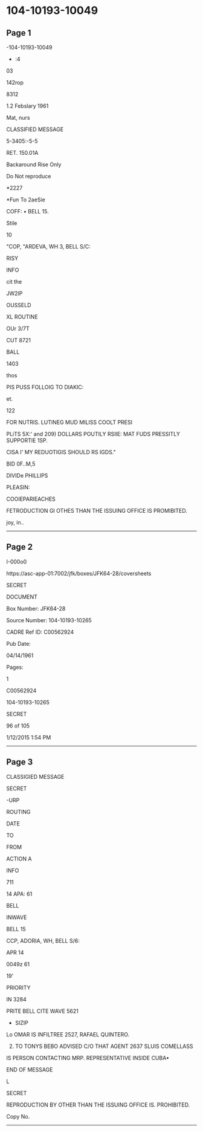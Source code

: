 # 104-10193-10049

## Page 1

-104-10193-10049

* :4

03

142rop

8312

1.2 Febslary 1961

Mat, nurs

CLASSIFIED MESSAGE

5-3405:-5-5

RET. 150.01A

Backaround Rise Only

Do Not reproduce

*2227

*Fun To 2aeSie

COFF: • BELL 15.

Stile

10

"COP, "ARDEVA, WH 3, BELL S/C:

RISY

INFO

cit the

JW2IP

OUSSELD

XL ROUTINE

OUr 3/7T

CUT 8721

BALL

1403

thos

PIS PUSS FOLLOIG TO DIAKIC:

et.

122

FOR NUTRIS. LUTINEG MUD MILISS COOLT PRESI

PLiTS 5X:' and 209) DOLLARS POUTILY RSIIE: MAT FUDS PRESSITLY SUPPORTIE 1SP.

CISA I' MY REDUOTIGIS SHOULD RS IGDS."

BID 0F..M,5

DIVIDe PHILLIPS

PLEASIN:

COOIEPARIEACHES

FETRODUCTION GI OTHES THAN THE ISSUING OFFICE IS PROMIBITED.

joy, in..

---

## Page 2

I-000o0

https://asc-app-01:7002/jfk/boxes/JFK64-28/coversheets

SECRET

DOCUMENT

Box Number: JFK64-28

Source Number: 104-10193-10265

CADRE Ref ID: C00562924

Pub Date:

04/14/1961

Pages:

1

C00562924

104-10193-10265

SECRET

96 of 105

1/12/2015 1:54 PM

---

## Page 3

CLASSIGIED MESSAGE

SECRET

-URP

ROUTING

DATE

TO

FROM

ACTION A

INFO

711

14 APA: 61

BELL

INWAVE

BELL 15

CCP, ADORIA, WH, BELL S/6:

APR 14

0049z 61

19'

PRIORITY

IN 3284

PRITE BELL CITE WAVE 5621

- SIZIP

Lo OMAR IS INFILTREE 2527, RAFAEL QUINTERO.

2. TO TONYS BEBO ADVISED C/O THAT AGENT 2637 SLUIS COMELLASS

IS PERSON CONTACTING MRP. REPRESENTATIVE INSIDE CUBA•

END OF MESSAGE

L

SECRET

REPRODUCTION BY OTHER THAN THE ISSUING OFFICE IS. PROHIBITED.

Copy No.

---

